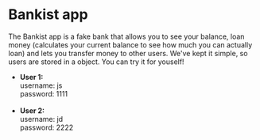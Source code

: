 # Bankist app

The Bankist app is a fake bank that allows you to see your balance, loan money (calculates your current balance to see how much you can actually loan) and lets you transfer money to other users. We've kept it simple, so users are stored in a object. You can try it for youself!



<ul>
<li><b>User 1:</b></li>
  username: js<br>
  password: 1111
<br><br>
<li><b>User 2:</b></li>
  username: jd<br>
  password: 2222
  </ul>

